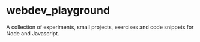 # webdev_playground

A collection of experiments, small projects, exercises and code snippets for Node and Javascript.
